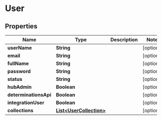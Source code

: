 
# User

## Properties
Name | Type | Description | Notes
------------ | ------------- | ------------- | -------------
**userName** | **String** |  |  [optional]
**email** | **String** |  |  [optional]
**fullName** | **String** |  |  [optional]
**password** | **String** |  |  [optional]
**status** | **String** |  |  [optional]
**hubAdmin** | **Boolean** |  |  [optional]
**determinationsApi** | **Boolean** |  |  [optional]
**integrationUser** | **Boolean** |  |  [optional]
**collections** | [**List&lt;UserCollection&gt;**](UserCollection.md) |  |  [optional]



